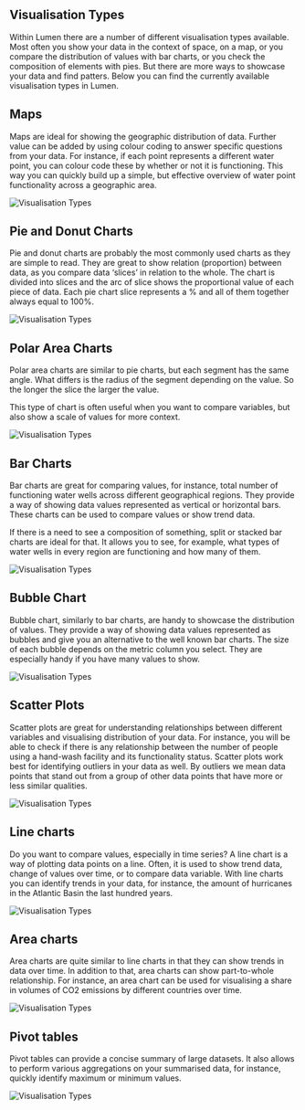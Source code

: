 ## Visualisation Types
Within Lumen there are a number of different visualisation types available. Most often you show your data in the context of space, on a map, or you compare the distribution of values with bar charts, or you check the composition of elements with pies. But there are more ways to showcase your data and find patters. Below you can find the currently available visualisation types in Lumen. 



## Maps
Maps are ideal for showing the geographic distribution of data. Further value can be added by using colour coding to answer specific questions from your data. For instance, if each point represents a different water point, you can colour code these by whether or not it is functioning. This way you can quickly build up a simple, but effective overview of water point functionality across a geographic area.

![Visualisation Types](media/visualize_map.png)


## Pie and Donut Charts
Pie and donut charts are probably the most commonly used charts as they are simple to read. They are great to show relation (proportion) between data, as you compare data ‘slices’ in relation to the whole. The chart is divided into slices and the arc of slice shows the proportional value of each piece of data. Each pie chart slice represents a % and all of them together always equal to 100%. 

![Visualisation Types](media/visualize_pie.png)

## Polar Area Charts 
Polar area charts are similar to pie charts, but each segment has the same angle. What differs is the radius of the segment depending on the value. So the longer the slice the larger the value. 

This type of chart is often useful when you want to compare variables, but also show a scale of values for more context.

![Visualisation Types](media/visualize_polar.png)




## Bar Charts
Bar charts are great for comparing values, for instance, total number of functioning water wells across different geographical regions. They provide a way of showing data values represented as vertical or horizontal bars. These charts can be used to compare values or show trend data. 

If there is a need to see a composition of something, split or stacked bar charts are ideal for that. It allows you to see, for example, what types of water wells in every region are functioning and how many of them.


![Visualisation Types](media/visualize_bar.png)

## Bubble Chart
Bubble chart, similarly to bar charts, are handy to showcase the distribution of values. They provide a way of showing data values represented as bubbles and give you an alternative to the well known bar charts. The size of each bubble depends on the metric column you select. They are especially handy if you have many values to show. 



![Visualisation Types](media/visualize_bubble.png)


## Scatter Plots
Scatter plots are great for understanding relationships between different variables and visualising distribution of your data. For instance, you will be able to check if there is any relationship between the number of people using a hand-wash facility and its functionality status. Scatter plots work best for identifying outliers in your data as well. By outliers we mean data points that stand out from a group of other data points that have more or less similar qualities.


![Visualisation Types](media/visualize_scatter.png)

## Line charts
Do you want to compare values, especially in time series? A line chart is a way of plotting data points on a line. Often, it is used to show trend data, change of values over time, or to compare data variable. With line charts you can identify trends in your data, for instance, the amount of hurricanes in the Atlantic Basin the last hundred years. 

![Visualisation Types](media/visualize_line.png)


## Area charts
Area charts are quite similar to line charts in that they can show trends in data over time. In addition to that, area charts can show part-to-whole relationship. For instance, an area chart can be used for visualising a share in volumes of CO2 emissions by different countries over time.

![Visualisation Types](media/visualize_area.png)


## Pivot tables
Pivot tables can provide a concise summary of large datasets. It also allows to perform various aggregations on your summarised data, for instance, quickly identify maximum or minimum values.

![Visualisation Types](media/visualize_pivot.png)